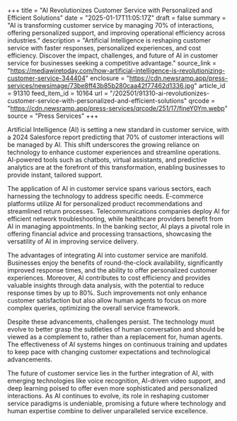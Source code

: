 +++
title = "AI Revolutionizes Customer Service with Personalized and Efficient Solutions"
date = "2025-01-17T11:05:17Z"
draft = false
summary = "AI is transforming customer service by managing 70% of interactions, offering personalized support, and improving operational efficiency across industries."
description = "Artificial Intelligence is reshaping customer service with faster responses, personalized experiences, and cost efficiency. Discover the impact, challenges, and future of AI in customer service for businesses seeking a competitive advantage."
source_link = "https://mediawiretoday.com/how-artificial-intelligence-is-revolutionizing-customer-service-344404"
enclosure = "https://cdn.newsramp.app/press-services/newsimage/73be8ff43b85b280caa42f77462d1336.jpg"
article_id = 91310
feed_item_id = 10164
url = "/202501/91310-ai-revolutionizes-customer-service-with-personalized-and-efficient-solutions"
qrcode = "https://cdn.newsramp.app/press-services/qrcode/251/17/fineY0Ym.webp"
source = "Press Services"
+++

<p>Artificial Intelligence (AI) is setting a new standard in customer service, with a 2024 Salesforce report predicting that 70% of customer interactions will be managed by AI. This shift underscores the growing reliance on technology to enhance customer experiences and streamline operations. AI-powered tools such as chatbots, virtual assistants, and predictive analytics are at the forefront of this transformation, enabling businesses to provide instant, tailored support.</p><p>The application of AI in customer service spans various sectors, each harnessing the technology to address specific needs. E-commerce platforms utilize AI for personalized product recommendations and streamlined return processes. Telecommunications companies deploy AI for efficient network troubleshooting, while healthcare providers benefit from AI in managing appointments. In the banking sector, AI plays a pivotal role in offering financial advice and processing transactions, showcasing the versatility of AI in improving service delivery.</p><p>The advantages of integrating AI into customer service are manifold. Businesses enjoy the benefits of round-the-clock availability, significantly improved response times, and the ability to offer personalized customer experiences. Moreover, AI contributes to cost efficiency and provides valuable insights through data analysis, with the potential to reduce response times by up to 80%. Such improvements not only enhance customer satisfaction but also allow human agents to focus on more complex queries, optimizing the overall service framework.</p><p>Despite these advancements, challenges persist. The technology must evolve to better grasp the subtleties of human conversation and should be viewed as a complement to, rather than a replacement for, human agents. The effectiveness of AI systems hinges on continuous training and updates to keep pace with changing customer expectations and technological advancements.</p><p>The future of customer service lies in the further integration of AI, with emerging technologies like voice recognition, AI-driven video support, and deep learning poised to offer even more sophisticated and personalized interactions. As AI continues to evolve, its role in reshaping customer service paradigms is undeniable, promising a future where technology and human expertise combine to deliver unparalleled service excellence.</p>